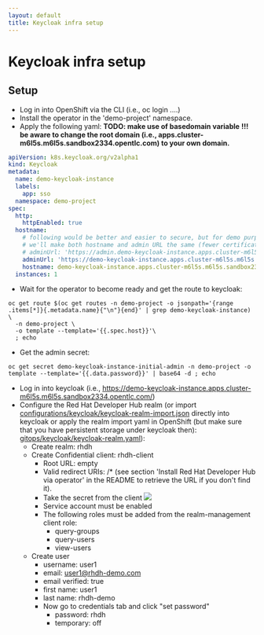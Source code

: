 ```yaml
---
layout: default
title: Keycloak infra setup
---
```


# Keycloak infra setup

## Setup

* Log in into OpenShift via the CLI (i.e., oc login ....)
* Install the operator in the 'demo-project' namespace.
* Apply the following yaml:
  **TODO: make use of basedomain variable**
  **!!! be aware to change the root domain (i.e., apps.cluster-m6l5s.m6l5s.sandbox2334.opentlc.com) to your own domain.**
```yaml
apiVersion: k8s.keycloak.org/v2alpha1
kind: Keycloak
metadata:
  name: demo-keycloak-instance
  labels:
    app: sso
  namespace: demo-project
spec:
  http:
    httpEnabled: true
  hostname:
    # following would be better and easier to secure, but for demo purposes,
    # we'll make both hostname and admin URL the same (fewer certificates' config)
    # adminUrl: 'https://admin.demo-keycloak-instance.apps.cluster-m6l5s.m6l5s.sandbox2334.opentlc.com'
    adminUrl: 'https://demo-keycloak-instance.apps.cluster-m6l5s.m6l5s.sandbox2334.opentlc.com'
    hostname: demo-keycloak-instance.apps.cluster-m6l5s.m6l5s.sandbox2334.opentlc.com
  instances: 1
```
* Wait for the operator to become ready and get the route to keycloak:
```shell
oc get route $(oc get routes -n demo-project -o jsonpath='{range .items[*]}{.metadata.name}{"\n"}{end}' | grep demo-keycloak-instance) \
  -n demo-project \
  -o template --template='{{.spec.host}}'\
  ; echo
```
* Get the admin secret:
```shell
oc get secret demo-keycloak-instance-initial-admin -n demo-project -o template --template='{{.data.password}}' | base64 -d ; echo
```
* Log in into keycloak (i.e., https://demo-keycloak-instance.apps.cluster-m6l5s.m6l5s.sandbox2334.opentlc.com/)
* Configure the Red Hat Developer Hub realm (or import [configurations/keycloak/keycloak-realm-import.json](https://github.com/maarten-vandeperre/developer-hub-documentation/tree/main/configurations/keycloak/keycloak-realm-import.json) directly into keycloak or apply
  the realm import yaml in OpenShift (but make sure that you have persistent storage under keycloak then): [gitops/keycloak/keycloak-realm.yaml](https://github.com/maarten-vandeperre/developer-hub-documentation/tree/main/gitops/keycloak/keycloak-realm.yaml)):
    * Create realm: rhdh
    * Create Confidential client: rhdh-client
        * Root URL: empty
        * Valid redirect URIs: <developer hub url>/*  (see section 'Install Red Hat Developer Hub via operator' in the README to retrieve the URL if you don't find it).
        * Take the secret from the client
          <img src="https://raw.githubusercontent.com/maarten-vandeperre/developer-hub-documentation/main/images/keycloak_rhdh_client_creation.png">
        * Service account must be enabled
        * The following roles must be added from the realm-management client role:
            * query-groups
            * query-users
            * view-users
    * Create user
        * username: user1
        * email: user1@rhdh-demo.com
        * email verified: true
        * first name: user1
        * last name: rhdh-demo
        * Now go to credentials tab and click "set password"
            * password: rhdh
            * temporary: off